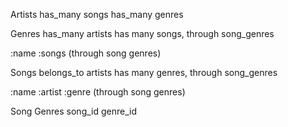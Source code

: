 Artists
has_many songs
has_many genres

Genres
has_many artists
has many songs, through song_genres

:name
:songs (through song genres)

Songs
belongs_to artists
has many genres, through song_genres

:name
:artist
:genre (through song genres)

Song Genres
song_id
genre_id
